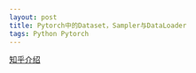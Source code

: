 ```yaml
---
layout: post
title: Pytorch中的Dataset，Sampler与DataLoader
tags: Python Pytorch
---
```



[知乎介绍](https://zhuanlan.zhihu.com/p/270028097)
